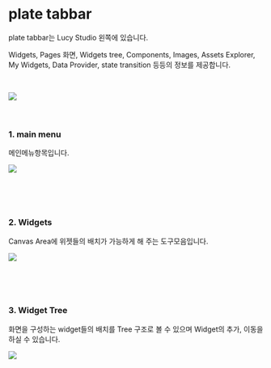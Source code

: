 # plate tabbar

plate tabbar는 Lucy Studio 왼쪽에 있습니다.

Widgets, Pages 화면, Widgets tree, Components, Images, Assets Explorer, My Widgets, Data Provider, state transition 등등의 정보를 제공합니다.

<br />


![](../../assets/plate_tabbar/plate_tabbar.png)
<br />
<br />
<br />

### 1. main menu

메인메뉴항목입니다.

![](../../assets/plate_tabbar/main_menu.png)

<br />
<br />
<br />

### 2. Widgets

Canvas Area에 위젯들의 배치가 가능하게 해 주는 도구모음입니다.

![](../../assets/plate_tabbar/widgets.png)

<br />
<br />
<br />

### 3. Widget Tree

화면을 구성하는 widget들의 배치를 Tree 구조로 볼 수 있으며 Widget의 추가, 이동을 하실 수 있습니다.

![](../../assets/plate_tabbar/widget_tree.png)


